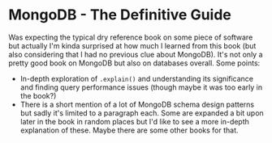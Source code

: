 # MongoDB - The Definitive Guide
Was expecting the typical dry reference book on some piece of software but actually I'm kinda surprised at how much I learned from this book (but also considering that I had no previous clue about MongoDB). It's not only a pretty good book on MongoDB but also on databases overall. Some points:

* In-depth exploration of `.explain()` and understanding its significance and finding query performance issues (though maybe it was too early in the book?)
* There is a short mention of a lot of MongoDB schema design patterns but sadly it's limited to a paragraph each. Some are expanded a bit upon later in the book in random places but I'd like to see a more in-depth explanation of these. Maybe there are some other books for that.
